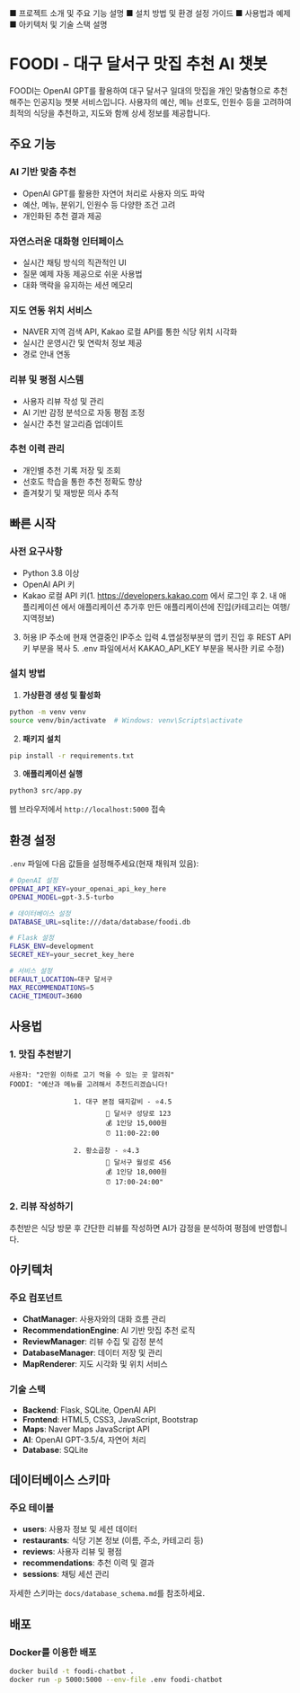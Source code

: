 ■ 프로젝트 소개 및 주요 기능 설명
■ 설치 방법 및 환경 설정 가이드
■ 사용법과 예제
■ 아키텍처 및 기술 스택 설명

# FOODI - 대구 달서구 맛집 추천 AI 챗봇

FOODI는 OpenAI GPT를 활용하여 대구 달서구 일대의 맛집을 개인 맞춤형으로 추천해주는 인공지능 챗봇 서비스입니다. 
사용자의 예산, 메뉴 선호도, 인원수 등을 고려하여 최적의 식당을 추천하고, 지도와 함께 상세 정보를 제공합니다.

## 주요 기능

### AI 기반 맞춤 추천
- OpenAI GPT를 활용한 자연어 처리로 사용자 의도 파악
- 예산, 메뉴, 분위기, 인원수 등 다양한 조건 고려
- 개인화된 추천 결과 제공

### 자연스러운 대화형 인터페이스
- 실시간 채팅 방식의 직관적인 UI
- 질문 예제 자동 제공으로 쉬운 사용법
- 대화 맥락을 유지하는 세션 메모리

### 지도 연동 위치 서비스
- NAVER 지역 검색 API, Kakao 로컬 API를 통한 식당 위치 시각화
- 실시간 운영시간 및 연락처 정보 제공
- 경로 안내 연동

### 리뷰 및 평점 시스템
- 사용자 리뷰 작성 및 관리
- AI 기반 감정 분석으로 자동 평점 조정
- 실시간 추천 알고리즘 업데이트

### 추천 이력 관리
- 개인별 추천 기록 저장 및 조회
- 선호도 학습을 통한 추천 정확도 향상
- 즐겨찾기 및 재방문 의사 추적

## 빠른 시작

### 사전 요구사항
- Python 3.8 이상
- OpenAI API 키
- Kakao 로컬 API 키(1. https://developers.kakao.com 에서 로그인 후 2. 내 애플리케이션 에서 애플리케이션 추가후 만든 애플리케이션에 진입(카테고리는 여행/지역정보)
 3. 허용 IP 주소에 현재 연결중인 IP주소 입력 4.앱설정부분의 앱키 진입 후 REST API 키 부분을 복사 5. .env 파일에서서 KAKAO_API_KEY 부분을 복사한 키로 수정)

### 설치 방법

1. **가상환경 생성 및 활성화**
```bash
python -m venv venv
source venv/bin/activate  # Windows: venv\Scripts\activate
```

2. **패키지 설치**
```bash
pip install -r requirements.txt
```

3. **애플리케이션 실행**
```bash
python3 src/app.py
```

웹 브라우저에서 `http://localhost:5000` 접속

## 환경 설정

`.env` 파일에 다음 값들을 설정해주세요(현재 채워져 있음):

```bash
# OpenAI 설정
OPENAI_API_KEY=your_openai_api_key_here
OPENAI_MODEL=gpt-3.5-turbo

# 데이터베이스 설정
DATABASE_URL=sqlite:///data/database/foodi.db

# Flask 설정
FLASK_ENV=development
SECRET_KEY=your_secret_key_here

# 서비스 설정
DEFAULT_LOCATION=대구 달서구
MAX_RECOMMENDATIONS=5
CACHE_TIMEOUT=3600
```

## 사용법

### 1. 맛집 추천받기
```
사용자: "2만원 이하로 고기 먹을 수 있는 곳 알려줘"
FOODI: "예산과 메뉴를 고려해서 추천드리겠습니다!
				
				1. 대구 본점 돼지갈비 - ⭐4.5
						📍 달서구 성당로 123
						💰 1인당 15,000원
						⏰ 11:00-22:00
				
				2. 황소곱창 - ⭐4.3
						📍 달서구 월성로 456
						💰 1인당 18,000원
						⏰ 17:00-24:00"
```

### 2. 리뷰 작성하기
추천받은 식당 방문 후 간단한 리뷰를 작성하면 AI가 감정을 분석하여 평점에 반영합니다.


## 아키텍처

### 주요 컴포넌트
- **ChatManager**: 사용자와의 대화 흐름 관리
- **RecommendationEngine**: AI 기반 맛집 추천 로직
- **ReviewManager**: 리뷰 수집 및 감정 분석
- **DatabaseManager**: 데이터 저장 및 관리
- **MapRenderer**: 지도 시각화 및 위치 서비스

### 기술 스택
- **Backend**: Flask, SQLite, OpenAI API
- **Frontend**: HTML5, CSS3, JavaScript, Bootstrap
- **Maps**: Naver Maps JavaScript API
- **AI**: OpenAI GPT-3.5/4, 자연어 처리
- **Database**: SQLite


## 데이터베이스 스키마

### 주요 테이블
- **users**: 사용자 정보 및 세션 데이터
- **restaurants**: 식당 기본 정보 (이름, 주소, 카테고리 등)
- **reviews**: 사용자 리뷰 및 평점
- **recommendations**: 추천 이력 및 결과
- **sessions**: 채팅 세션 관리

자세한 스키마는 `docs/database_schema.md`를 참조하세요.

## 배포

### Docker를 이용한 배포
```bash
docker build -t foodi-chatbot .
docker run -p 5000:5000 --env-file .env foodi-chatbot
```
